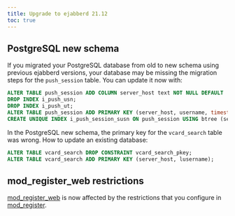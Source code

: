 ```yaml
---
title: Upgrade to ejabberd 21.12
toc: true
---
```


## PostgreSQL new schema

If you migrated your PostgreSQL database from old to new schema using previous ejabberd versions,
your database may be missing the migration steps for the `push_session` table.
You can update it now with:
```sql
ALTER TABLE push_session ADD COLUMN server_host text NOT NULL DEFAULT '<HOST>';
DROP INDEX i_push_usn;
DROP INDEX i_push_ut;
ALTER TABLE push_session ADD PRIMARY KEY (server_host, username, timestamp);
CREATE UNIQUE INDEX i_push_session_susn ON push_session USING btree (server_host, username, service, node);
```

In the PostgreSQL new schema, the primary key for the `vcard_search` table was wrong.
How to update an existing database:

```sql
ALTER TABLE vcard_search DROP CONSTRAINT vcard_search_pkey;
ALTER TABLE vcard_search ADD PRIMARY KEY (server_host, lusername);
```

## mod_register_web restrictions

[mod_register_web](/admin/configuration/modules/#mod-register-web)
is now affected by the restrictions that you configure in
[mod_register](/admin/configuration/modules/#mod-register).


